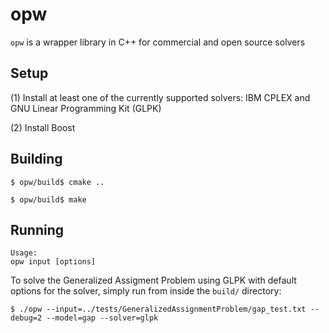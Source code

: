 # opw

`opw` is a wrapper library in C++ for commercial and open source solvers

## Setup 

(1) Install at least one of the currently supported solvers: IBM CPLEX and GNU Linear Programming Kit (GLPK)

(2) Install Boost

## Building
```
$ opw/build$ cmake ..

$ opw/build$ make
```

## Running
```
Usage:
opw input [options]
```

To solve the Generalized Assigment Problem using GLPK with default options for the solver, simply run from inside the `build/` directory:

```
$ ./opw --input=../tests/GeneralizedAssignmentProblem/gap_test.txt --debug=2 --model=gap --solver=glpk
```
